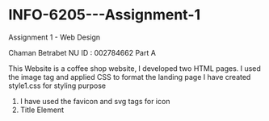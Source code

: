 # INFO-6205---Assignment-1
Assignment 1 - Web Design

Chaman Betrabet
NU ID : 002784662
Part A

This Website is a coffee shop website,
I developed two HTML pages.
I used the image tag and applied CSS to format the landing page
I have created style1.css for styling purpose


1. I have used the favicon and svg tags for icon
2. Title Element <title> that displays a title for the page in search engine-results for all the pages i have created.
3. <link> tag is used to link to external style sheets:
4. From the index i.e,(home page) Click on our locations to go the page1.html page for that i have used <a> tag to defines a hyperlink
5. On the Home Page I have added a button called our locations to go to the maps and video page.
6. The <button> element for submitting a form to navigate between pages
7. Additionally, I have added table to display the menu in the second page.
8. Also added icons for facebook, twitter and instagram to lead to the respective social page.
